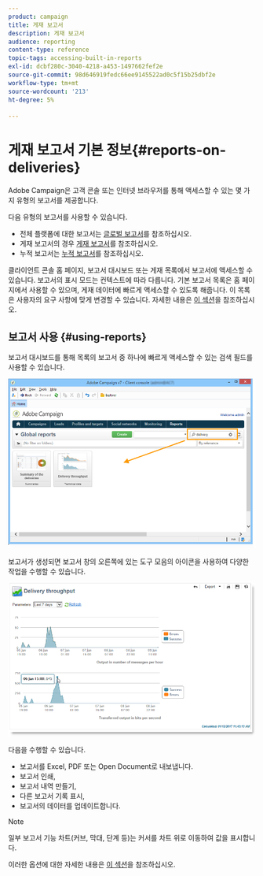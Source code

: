 ```yaml
---
product: campaign
title: 게재 보고서
description: 게재 보고서
audience: reporting
content-type: reference
topic-tags: accessing-built-in-reports
exl-id: dcbf280c-3040-4218-a453-1497662fef2e
source-git-commit: 98d646919fedc66ee9145522ad0c5f15b25dbf2e
workflow-type: tm+mt
source-wordcount: '213'
ht-degree: 5%

---
```


# 게재 보고서 기본 정보{#reports-on-deliveries}

Adobe Campaign은 고객 콘솔 또는 인터넷 브라우저를 통해 액세스할 수 있는 몇 가지 유형의 보고서를 제공합니다.

다음 유형의 보고서를 사용할 수 있습니다.

* 전체 플랫폼에 대한 보고서는 [글로벌 보고서](../../reporting/using/global-reports.md)를 참조하십시오.
* 게재 보고서의 경우 [게재 보고서](../../reporting/using/delivery-reports.md)를 참조하십시오.
* 누적 보고서는 [누적 보고서](../../reporting/using/cumulative-reports.md)를 참조하십시오.

클라이언트 콘솔 홈 페이지, 보고서 대시보드 또는 게재 목록에서 보고서에 액세스할 수 있습니다. 보고서의 표시 모드는 컨텍스트에 따라 다릅니다. 기본 보고서 목록은 홈 페이지에서 사용할 수 있으며, 게재 데이터에 빠르게 액세스할 수 있도록 해줍니다. 이 목록은 사용자의 요구 사항에 맞게 변경할 수 있습니다. 자세한 내용은 [이 섹션](../../reporting/using/about-reports-creation-in-campaign.md)을 참조하십시오.

## 보고서 사용 {#using-reports}

보고서 대시보드를 통해 목록의 보고서 중 하나에 빠르게 액세스할 수 있는 검색 필드를 사용할 수 있습니다.

![](assets/s_ncs_user_report_searchfield.png)

보고서가 생성되면 보고서 창의 오른쪽에 있는 도구 모음의 아이콘을 사용하여 다양한 작업을 수행할 수 있습니다.

![](assets/s_ncs_user_report_toolbar.png)

다음을 수행할 수 있습니다.

* 보고서를 Excel, PDF 또는 Open Document로 내보냅니다.
* 보고서 인쇄,
* 보고서 내역 만들기,
* 다른 보고서 기록 표시,
* 보고서의 데이터를 업데이트합니다.

>[!NOTE]
>
>일부 보고서 기능 차트(커브, 막대, 단계 등)는 커서를 차트 위로 이동하여 값을 표시합니다.

이러한 옵션에 대한 자세한 내용은 [이 섹션](../../reporting/using/about-adobe-campaign-reporting-tools.md)을 참조하십시오.
